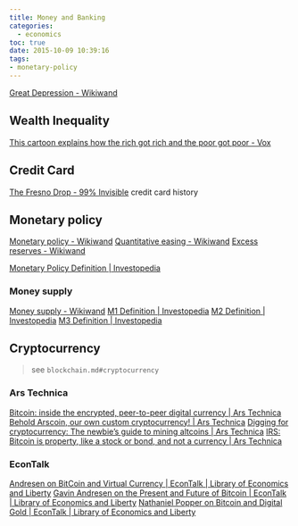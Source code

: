 ```yaml
---
title: Money and Banking
categories:
  - economics
toc: true
date: 2015-10-09 10:39:16
tags:
- monetary-policy
---
```


[Great Depression - Wikiwand](https://www.wikiwand.com/en/Great_Depression)

## Wealth Inequality

[This cartoon explains how the rich got rich and the poor got poor - Vox](http://www.vox.com/2016/5/23/11704246/wealth-inequality-cartoon)

## Credit Card

[The Fresno Drop - 99% Invisible](http://99percentinvisible.org/episode/the-fresno-drop/) credit card history

## Monetary policy

[Monetary policy - Wikiwand](https://www.wikiwand.com/en/Monetary_policy)
[Quantitative easing - Wikiwand](https://www.wikiwand.com/en/Quantitative_easing)
[Excess reserves - Wikiwand](https://www.wikiwand.com/en/Excess_reserves)

[Monetary Policy Definition | Investopedia](http://www.investopedia.com/terms/m/monetarypolicy.asp)

### Money supply

[Money supply - Wikiwand](http://www.wikiwand.com/en/Money_supply)
[M1 Definition | Investopedia](http://www.investopedia.com/terms/m/m1.asp)
[M2 Definition | Investopedia](http://www.investopedia.com/terms/m/m2.asp)
[M3 Definition | Investopedia](http://www.investopedia.com/terms/m/m3.asp)

## Cryptocurrency

> see `blockchain.md#cryptocurrency`

### Ars Technica

[Bitcoin: inside the encrypted, peer-to-peer digital currency | Ars Technica](http://arstechnica.com/tech-policy/2011/06/bitcoin-inside-the-encrypted-peer-to-peer-currency/)
[Behold Arscoin, our own custom cryptocurrency! | Ars Technica](http://arstechnica.com/business/2014/03/behold-arscoin-our-own-custom-cryptocurrency/)
[Digging for cryptocurrency: The newbie’s guide to mining altcoins | Ars Technica](http://arstechnica.com/business/2014/03/digging-for-cryptocurrency-the-newbies-guide-to-mining-altcoins/)
[IRS: Bitcoin is property, like a stock or bond, and not a currency | Ars Technica](http://arstechnica.com/tech-policy/2014/03/irs-bitcoin-is-property-like-a-stock-or-bond-and-not-a-currency/)

### EconTalk

[Andresen on BitCoin and Virtual Currency | EconTalk | Library of Economics and Liberty](http://www.econtalk.org/archives/2011/04/andresen_on_bit.html)
[Gavin Andresen on the Present and Future of Bitcoin | EconTalk | Library of Economics and Liberty](http://www.econtalk.org/archives/2014/05/gavin_andresen.html)
[Nathaniel Popper on Bitcoin and Digital Gold | EconTalk | Library of Economics and Liberty](http://www.econtalk.org/archives/2015/06/nathaniel_poppe.html)
